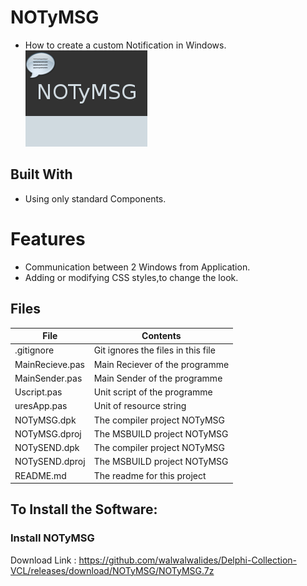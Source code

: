 # NOTyMSG
- How to create a custom Notification in Windows.     
![](NOTyMSG_.png) 

## Built With
- Using only standard Components.


# Features  

- Communication between 2 Windows from Application.
- Adding or modifying CSS styles,to change the look. 



## Files

| File | Contents | 
| --- | --- |
| .gitignore | Git ignores the files in this file |
| MainRecieve.pas | Main Reciever of the programme |
| MainSender.pas | Main Sender of the programme |
| Uscript.pas | Unit script of the programme |
| uresApp.pas | Unit of resource string |
| NOTyMSG.dpk | The compiler project NOTyMSG|
| NOTyMSG.dproj | The MSBUILD project NOTyMSG|
| NOTySEND.dpk | The compiler project NOTyMSG|
| NOTySEND.dproj | The MSBUILD project NOTyMSG|
| README.md | The readme for this project |

## To Install the Software:

### Install NOTyMSG 
Download Link : https://github.com/walwalwalides/Delphi-Collection-VCL/releases/download/NOTyMSG/NOTyMSG.7z





